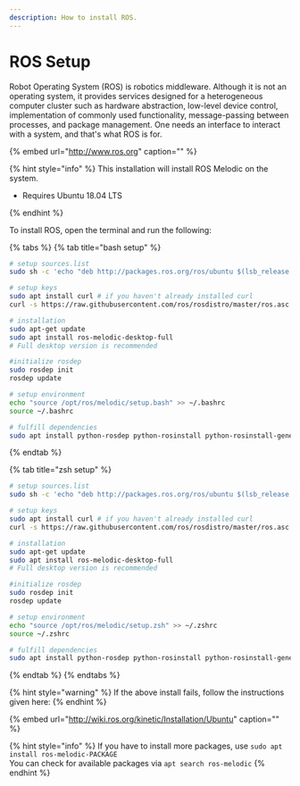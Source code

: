 ```yaml
---
description: How to install ROS.
---
```


# ROS Setup

Robot Operating System \(ROS\) is robotics middleware. Although it is not an operating system, it provides services designed for a heterogeneous computer cluster such as hardware abstraction, low-level device control, implementation of commonly used functionality, message-passing between processes, and package management.
One needs an interface to interact with a system, and that's what ROS is for.

{% embed url="http://www.ros.org" caption="" %}

{% hint style="info" %}
This installation will install ROS Melodic on the system.

- Requires Ubuntu 18.04 LTS

{% endhint %}

To install ROS, open the terminal and run the following:

{% tabs %}
{% tab title="bash setup" %}

```bash
# setup sources.list
sudo sh -c 'echo "deb http://packages.ros.org/ros/ubuntu $(lsb_release -sc) main" > /etc/apt/sources.list.d/ros-latest.list'

# setup keys
sudo apt install curl # if you haven't already installed curl
curl -s https://raw.githubusercontent.com/ros/rosdistro/master/ros.asc | sudo apt-key add -

# installation
sudo apt-get update
sudo apt install ros-melodic-desktop-full
# Full desktop version is recommended

#initialize rosdep
sudo rosdep init
rosdep update

# setup environment
echo "source /opt/ros/melodic/setup.bash" >> ~/.bashrc
source ~/.bashrc

# fulfill dependencies
sudo apt install python-rosdep python-rosinstall python-rosinstall-generator python-wstool build-essential
```

{% endtab %}

{% tab title="zsh setup" %}

```bash
# setup sources.list
sudo sh -c 'echo "deb http://packages.ros.org/ros/ubuntu $(lsb_release -sc) main" > /etc/apt/sources.list.d/ros-latest.list'

# setup keys
sudo apt install curl # if you haven't already installed curl
curl -s https://raw.githubusercontent.com/ros/rosdistro/master/ros.asc | sudo apt-key add -

# installation
sudo apt-get update
sudo apt install ros-melodic-desktop-full
# Full desktop version is recommended

#initialize rosdep
sudo rosdep init
rosdep update

# setup environment
echo "source /opt/ros/melodic/setup.zsh" >> ~/.zshrc
source ~/.zshrc

# fulfill dependencies
sudo apt install python-rosdep python-rosinstall python-rosinstall-generator python-wstool build-essential
```

{% endtab %}
{% endtabs %}

{% hint style="warning" %}
If the above install fails, follow the instructions given here:
{% endhint %}

{% embed url="<http://wiki.ros.org/kinetic/Installation/Ubuntu>​" caption="" %}

{% hint style="info" %}
If you have to install more packages, use `sudo apt install ros-melodic-PACKAGE`  
You can check for available packages via `apt search ros-melodic`
{% endhint %}
